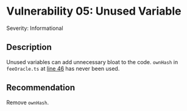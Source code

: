 # Vulnerability 05: Unused Variable

Severity: Informational

## Description

Unused variables can add unnecessary bloat to the code. `ownHash` in `feeOracle.ts` at [line 46](https://github.com/empowa-io/ecosystem-marketplace/blob/d9d45981fc800f94a2e7302fd9c99098219bb562/src/contracts/feeOracle.ts#L46) has
never been used.

## Recommendation

Remove `ownHash`.
